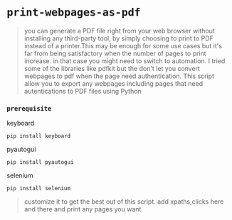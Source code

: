 # ```print-webpages-as-pdf```

> you can generate a PDF file right from your web browser without installing any third-party tool, by simply choosing to print to PDF instead of a printer.This may be enough for some use cases but it's far from being satisfactory when the number of pages to print increase. in that case you might need to switch to automation.
> I tried some of the libraries like pdfkit but the don't let you convert webpages to pdf when the page need authentication.
> This script allow you to export any webpages including pages that need autentications to PDF files using Python 

 ### ```prerequisite```
 
keyboard

````````````````````````````````````````````````````````````````````````````````````````````````````````````````````
pip install keyboard
````````````````````````````````````````````````````````````````````````````````````````````````````````````````````
pyautogui

````````````````````````````````````````````````````````````````````````````````````````````````````````````````````
pip install pyautogui
````````````````````````````````````````````````````````````````````````````````````````````````````````````````````
selenium

````````````````````````````````````````````````````````````````````````````````````````````````````````````````````
pip install selenium
````````````````````````````````````````````````````````````````````````````````````````````````````````````````````

> customize it to get the best out of this script. add xpaths,clicks here and there and print any pages you want.


````````````````````````````````````````````````````````````````````````````````````````````````````````````````````
````````````````````````````````````````````````````````````````````````````````````````````````````````````````````


